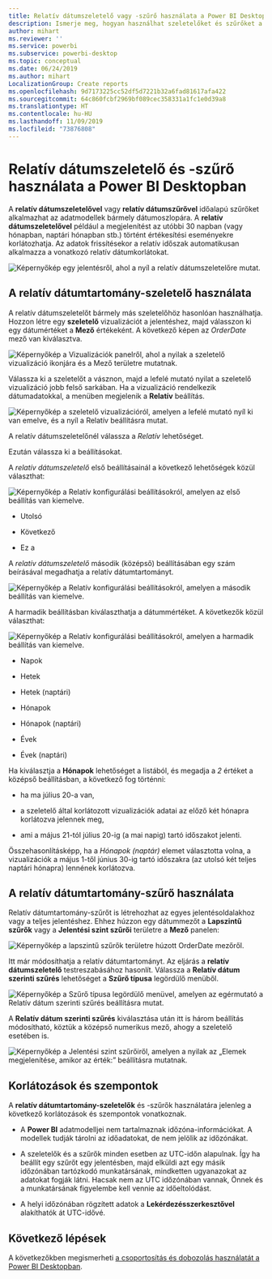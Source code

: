 ```yaml
---
title: Relatív dátumszeletelő vagy -szűrő használata a Power BI Desktopban
description: Ismerje meg, hogyan használhat szeletelőket és szűrőket a relatív dátumtartományok korlátozására a Power BI Desktopban.
author: mihart
ms.reviewer: ''
ms.service: powerbi
ms.subservice: powerbi-desktop
ms.topic: conceptual
ms.date: 06/24/2019
ms.author: mihart
LocalizationGroup: Create reports
ms.openlocfilehash: 9d7173225cc52df5d7221b32a6fad81617afa422
ms.sourcegitcommit: 64c860fcbf2969bf089cec358331a1fc1e0d39a8
ms.translationtype: HT
ms.contentlocale: hu-HU
ms.lasthandoff: 11/09/2019
ms.locfileid: "73876808"
---
```

# <a name="use-a-relative-date-slicer-and-filter-in-power-bi-desktop"></a>Relatív dátumszeletelő és -szűrő használata a Power BI Desktopban

A **relatív dátumszeletelővel** vagy **relatív dátumszűrővel** időalapú szűrőket alkalmazhat az adatmodellek bármely dátumoszlopára. A **relatív dátumszeletelővel** például a megjelenítést az utóbbi 30 napban (vagy hónapban, naptári hónapban stb.) történt értékesítési eseményekre korlátozhatja. Az adatok frissítésekor a relatív időszak automatikusan alkalmazza a vonatkozó relatív dátumkorlátokat.

![Képernyőkép egy jelentésről, ahol a nyíl a relatív dátumszeletelőre mutat.](media/desktop-slicer-filter-date-range/relative-date-range-slicer-filter-01.png)

## <a name="use-the-relative-date-range-slicer"></a>A relatív dátumtartomány-szeletelő használata

A relatív dátumszeletelőt bármely más szeletelőhöz hasonlóan használhatja. Hozzon létre egy **szeletelő** vizualizációt a jelentéshez, majd válasszon ki egy dátumértéket a **Mező** értékeként. A következő képen az *OrderDate* mező van kiválasztva.

![Képernyőkép a Vizualizációk panelről, ahol a nyilak a szeletelő vizualizáció ikonjára és a Mező területre mutatnak.](media/desktop-slicer-filter-date-range/relative-date-range-slicer-filter-02.png)

Válassza ki a szeletelőt a vásznon, majd a lefelé mutató nyilat a szeletelő vizualizáció jobb felső sarkában. Ha a vizualizáció rendelkezik dátumadatokkal, a menüben megjelenik a **Relatív** beállítás.

![Képernyőkép a szeletelő vizualizációról, amelyen a lefelé mutató nyíl ki van emelve, és a nyíl a Relatív beállításra mutat.](media/desktop-slicer-filter-date-range/relative-date-range-slicer-filter-03.png)

A relatív dátumszeletelőnél válassza a *Relatív* lehetőséget.

Ezután válassza ki a beállításokat.

A *relatív dátumszeletelő* első beállításainál a következő lehetőségek közül választhat:

![Képernyőkép a Relatív konfigurálási beállításokról, amelyen az első beállítás van kiemelve.](media/desktop-slicer-filter-date-range/relative-date-range-slicer-filter-04.png)

* Utolsó

* Következő

* Ez a

A *relatív dátumszeletelő* második (középső) beállításában egy szám beírásával megadhatja a relatív dátumtartományt.

![Képernyőkép a Relatív konfigurálási beállításokról, amelyen a második beállítás van kiemelve.](media/desktop-slicer-filter-date-range/relative-date-range-slicer-filter-04a.png)

A harmadik beállításban kiválaszthatja a dátummértéket. A következők közül választhat:

![Képernyőkép a Relatív konfigurálási beállításokról, amelyen a harmadik beállítás van kiemelve.](media/desktop-slicer-filter-date-range/relative-date-range-slicer-filter-05.png)

* Napok

* Hetek

* Hetek (naptári)

* Hónapok

* Hónapok (naptári)

* Évek

* Évek (naptári)

Ha kiválasztja a **Hónapok** lehetőséget a listából, és megadja a *2* értéket a középső beállításban, a következő fog történni:

* ha ma július 20-a van,

* a szeletelő által korlátozott vizualizációk adatai az előző két hónapra korlátozva jelennek meg,

* ami a május 21-tól július 20-ig (a mai napig) tartó időszakot jelenti.

Összehasonlításképp, ha a *Hónapok (naptár)* elemet választotta volna, a vizualizációk a május 1-től június 30-ig tartó időszakra (az utolsó két teljes naptári hónapra) lennének korlátozva.

## <a name="using-the-relative-date-range-filter"></a>A relatív dátumtartomány-szűrő használata

Relatív dátumtartomány-szűrőt is létrehozhat az egyes jelentésoldalakhoz vagy a teljes jelentéshez. Ehhez húzzon egy dátummezőt a **Lapszintű szűrők** vagy a **Jelentési szint szűrői** területre a **Mező** panelen:

![Képernyőkép a lapszintű szűrők területre húzott OrderDate mezőről.](media/desktop-slicer-filter-date-range/relative-date-range-slicer-filter-06.png)

Itt már módosíthatja a relatív dátumtartományt. Az eljárás a **relatív dátumszeletelő** testreszabásához hasonlít. Válassza a **Relatív dátum szerinti szűrés** lehetőséget a **Szűrő típusa** legördülő menüből.

![Képernyőkép a Szűrő típusa legördülő menüvel, amelyen az egérmutató a Relatív dátum szerinti szűrés beállításra mutat.](media/desktop-slicer-filter-date-range/relative-date-range-slicer-filter-07.png)

A **Relatív dátum szerinti szűrés** kiválasztása után itt is három beállítás módosítható, köztük a középső numerikus mező, ahogy a szeletelő esetében is.

![Képernyőkép a Jelentési szint szűrőiről, amelyen a nyilak az „Elemek megjelenítése, amikor az érték:” beállításra mutatnak.](media/desktop-slicer-filter-date-range/relative-date-range-slicer-filter-08.png)

## <a name="limitations-and-considerations"></a>Korlátozások és szempontok

A **relatív dátumtartomány-szeletelők** és -szűrők használatára jelenleg a következő korlátozások és szempontok vonatkoznak.

* A **Power BI** adatmodelljei nem tartalmaznak időzóna-információkat. A modellek tudják tárolni az időadatokat, de nem jelölik az időzónákat.

* A szeletelők és a szűrők minden esetben az UTC-időn alapulnak. Így ha beállít egy szűrőt egy jelentésben, majd elküldi azt egy másik időzónában tartózkodó munkatársának, mindketten ugyanazokat az adatokat fogják látni. Hacsak nem az UTC időzónában vannak, Önnek és a munkatársának figyelembe kell vennie az időeltolódást.

* A helyi időzónában rögzített adatok a **Lekérdezésszerkesztővel** alakíthatók át UTC-idővé.

## <a name="next-steps"></a>Következő lépések

A következőkben megismerheti [a csoportosítás és dobozolás használatát a Power BI Desktopban](../desktop-grouping-and-binning.md).
